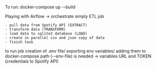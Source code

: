 To run: docker-compose up --build

Playing with Airflow -> orchestrate simply ETL job

    - pull data from Spotify API (EXTRACT)
    - transform data (TRANSFORM)
    - load data to sqlite3 database (LOAD)
    - create in parallel csv and json copy of data
    - finish task

to run job creation of .env file/ exporting env variables/ adding them
to docker-compose path (--env-file) is needed ->
variables URL and TOKEN (credentials to Spotify API)

